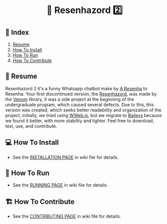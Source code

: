 <h1 align="center"><b>🗿 Resenhazord 2️⃣</b></h1>

## 📑 Index

1. <a href="#resume">Resume</a>
2. <a href="#install">How To Install</a>
3. <a href="#run">How To Run</a>
4. <a href="#contribute">How To Contribute</a>

## 📜 Resume <a id="resume"></a>

Resenhazord 2 it's a funny Whatsapp chatbot make by [A Resenha](https://github.com/a-resenha) to Resenha. Your first discontinued version, the [Resenhazord](https://github.com/sandrosmarzaro/resenhazord-chatbot), was made by the [Venom](https://github.com/orkestral/venom) library, it was a side project at the beginning of the undergraduate program, which caused several defects. Due to this, this version was created, which seeks better readability and organization of the project, initially, we tried using [WWeb.js](https://github.com/pedroslopez/whatsapp-web.js), but we migrate to [Baileys](https://github.com/WhiskeySockets/Baileys) because we found it better, with more stability and lighter. Feel free to download, test, use, and contribute.

## 💻 How To Install <a id="install"></a>

* See the [INSTALLATION PAGE](https://github.com/a-resenha/resenhazord2/wiki/Install) in wiki file for details.

## 🚀 How To Run <a id="run"></a>

* See the [RUNNING PAGE](https://github.com/a-resenha/resenhazord2/wiki/Run) in wiki file for details.

## 🏗️ How To Contribute <a id="contribute"></a>

* See the [CONTRIBUTING PAGE](https://github.com/a-resenha/resenhazord2/wiki/Contribute) in wiki file for details.

